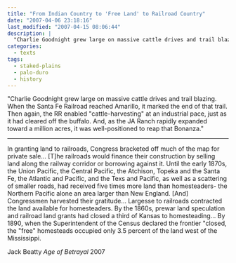 ```yaml
---
title: "From Indian Country to 'Free Land' to Railroad Country"
date: "2007-04-06 23:18:16"
last_modified: "2007-04-15 08:06:44"
description: |
  "Charlie Goodnight grew large on massive cattle drives and trail blazing. When the Santa Fe Railroad reached Amarillo, it marked the end of that trail. Then again, the RR enabled "cattle-harvesting" at an industrial pace, just as it had cleared off the buffalo. And, as the JA Ranch rapidly expanded toward a million acres, it was well-positioned to reap that Bonanza."
categories:
  - texts
tags:
  - staked-plains
  - palo-duro
  - history  
---
```

"Charlie Goodnight grew large on massive cattle drives and trail blazing. When the Santa Fe Railroad reached Amarillo, it marked the end of that trail. Then again, the RR enabled "cattle-harvesting" at an industrial pace, just as it had cleared off the buffalo. And, as the JA Ranch rapidly expanded toward a million acres, it was well-positioned to reap that Bonanza."
***

In granting land to railroads, Congress bracketed off much of the map for private sale... [T]he railroads would finance their construction by selling land along the railway corridor or borrowing against it. Until the early 1870s, the Union Pacific, the Central Pacific, the Atchison, Topeka and the Santa Fe, the Atlantic and Pacific, and the Texs and Pacific, as well as a  scattering of smaller roads, had received five times more land than homesteaders- the Northern Pacific alone an area larger than New England. [And] Congressmen harvested their gratitude... Largesse to railroads contracted the land available for homesteaders. By the 1860s, prewar land speculation and railroad land grants had closed a third of Kansas to homesteading... By 1890, when the Superintendent of the Census declared the frontier "closed, the "free" homesteads occupied only 3.5 percent of the land west of the Mississippi.

Jack Beatty
_Age of Betrayal_
2007
